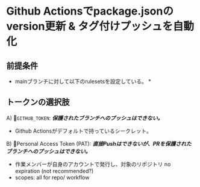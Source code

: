 # Github Actionsでpackage.jsonのversion更新 & タグ付けプッシュを自動化

## 前提条件
* mainブランチに対して以下のrulesetsを設定している。
    * 

## トークンの選択肢
A) 🙅`GITHUB_TOKEN`: ***保護されたブランチへのプッシュはできない。***
* Github Actionsがデフォルトで持っているシークレット。

B) 🔺Personal Access Token (PAT): ***直接Pushはできないが、PRを保護されたブランチへのプッシュはできない。***

* 作業メンバーが自身のアカウントで発行し、対象のリポジトリ
no expiration (not recommended?)
* scopes: all for repo/ workflow